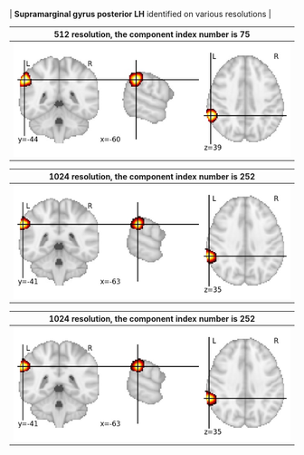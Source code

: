 


| **Supramarginal gyrus posterior LH** identified on various resolutions |

| 512 resolution, the component index number is 75|  
|:---:|  
| ![Component 512](../512/final/75.jpg "From component 512: Supramarginal gyrus posterior LH") |

| 1024 resolution, the component index number is 252|  
|:---:|  
| ![Component 1024](../1024/final/252.jpg "From component 1024: Supramarginal gyrus posterior LH") |

| 1024 resolution, the component index number is 252|  
|:---:|  
| ![Component 1024](../1024/final/252.jpg "From component 1024: Supramarginal gyrus posterior LH") |
